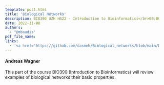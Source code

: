 ```yaml
---
template: post.html
title: 'Biological Networks'
description: BIO390 UZH HS22 - Introduction to Bioinformatics</br>08:00-09:45 @ UZH Irchel Y03-G-85
date: 2022-11-08
authors:
  - "@mbaudis"
pdf_file_name:
links:
  - '<a href="https://github.com/dasmeh/Biological_networks/blob/main/Bio390_Pouria_Dasmeh.pdf">[Slides lecture 2021]</a> (Pouria Dasmeh; PDF)'
---
```


#### Andreas Wagner

This part of the course BIO390 (Introduction to Bioinformatics) will review examples of biological networks their basic properties. 

<!--more-->



